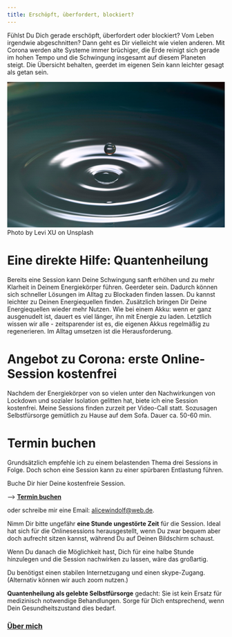 ```yaml
---
title: Erschöpft, überfordert, blockiert? 
---
```

Fühlst Du Dich gerade erschöpft, überfordert oder blockiert? Vom Leben irgendwie abgeschnitten? Dann geht es Dir vielleicht wie vielen anderen. Mit Corona werden alte Systeme immer brüchiger, die Erde reinigt sich gerade im hohen Tempo und die Schwingung insgesamt auf diesem Planeten steigt. Die Übersicht behalten, geerdet im eigenen Sein kann leichter gesagt als getan sein. 

![Tropfen](/assets/29-06-2020-Tropfen.jpg)
Photo by Levi XU on Unsplash

# Eine direkte Hilfe: Quantenheilung 
Bereits eine Session kann Deine Schwingung sanft erhöhen und zu mehr Klarheit in Deinem Energiekörper führen. Geerdeter sein. Dadurch können sich schneller Lösungen im Alltag zu Blockaden finden lassen. Du kannst leichter zu Deinen Energiequellen finden. Zusätzlich bringen Dir Deine Energiequellen wieder mehr Nutzen. Wie bei einem Akku: wenn er ganz ausgenudelt ist, dauert es viel länger, ihn mit Energie zu laden. Letztlich wissen wir alle - zeitsparender ist es, die eigenen Akkus regelmäßig zu regenerieren. Im Alltag umsetzen ist die Herausforderung.

# Angebot zu Corona: erste Online-Session kostenfrei
Nachdem der Energiekörper von so vielen unter den Nachwirkungen von Lockdown und sozialer Isolation gelitten hat, biete ich eine Session kostenfrei. Meine Sessions finden zurzeit per Video-Call statt. Sozusagen Selbstfürsorge gemütlich zu Hause auf dem Sofa. Dauer ca. 50-60 min.
 
# Termin buchen
Grundsätzlich empfehle ich zu einem belastenden Thema drei Sessions in Folge. Doch schon eine Session kann zu einer spürbaren Entlastung führen. 

Buche Dir hier Deine kostenfreie Session. 

--> **[Termin buchen](https://alicewindolf.youcanbook.me)**

oder schreibe mir eine Email: alicewindolf@web.de.

Nimm Dir bitte ungefähr **eine Stunde ungestörte Zeit** für die Session. Ideal hat sich für die Onlinesessions herausgestellt, wenn Du zwar bequem aber doch aufrecht sitzen kannst, während Du auf Deinen Bildschirm schaust.  

Wenn Du danach die Möglichkeit hast, Dich für eine halbe Stunde hinzulegen und die Session nachwirken zu lassen, wäre das großartig.  

Du benötigst einen stabilen Internetzugang und einen skype-Zugang. (Alternativ können wir auch zoom nutzen.)  

**Quantenheilung als gelebte Selbstfürsorge** gedacht: Sie ist kein Ersatz für medizinisch notwendige Behandlungen. Sorge für Dich entsprechend, wenn Dein Gesundheitszustand dies bedarf. 


### [Über mich](/about/)



